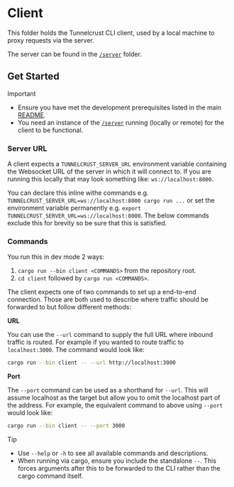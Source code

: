 # Client

This folder holds the Tunnelcrust CLI client, used by a local machine to proxy requests via the server.

The server can be found in the [`/server`](../server/) folder.

## Get Started

> [!IMPORTANT]
> - Ensure you have met the development prerequisites listed in the main [README](../README.md).
> - You need an instance of the [`/server`](../server/) running (locally or remote) for the client to be functional.


### Server URL

A client expects a `TUNNELCRUST_SERVER_URL` environment variable containing the Websocket URL of the server in which it will connect to. If you are running this locally that may look something like: `ws://localhost:8000`.

You can declare this inline withe commands e.g. `TUNNELCRUST_SERVER_URL=ws://localhost:8000 cargo run ...` or set the environment variable permanently e.g. `export TUNNELCRUST_SERVER_URL=ws://localhost:8000`. The below commands exclude this for brevity so be sure that this is satisfied.

### Commands

You run this in dev mode 2 ways:

1. `cargo run --bin client <COMMANDS>` from the repository root.
2. `cd client` followed by `cargo run <COMMANDS>`.

The client expects one of two commands to set up a end-to-end connection. Those are both used to describe where traffic should be forwarded to but follow different methods:

**URL**

You can use the `--url` command to supply the full URL where inbound traffic is routed. For example if you wanted to route traffic to `localhost:3000`. The command would look like:

```bash
cargo run --bin client -- --url http://localhost:3000
```

**Port**

The `--port` command can be used as a shorthand for `--url`. This will assume localhost as the target but allow you to omit the localhost part of the address. For example, the equivalent command to above using `--port` would look like:

```bash
cargo run --bin client -- --port 3000
```

> [!TIP]
> - Use `--help` or `-h` to see all available commands and descriptions.
> - When running via cargo, ensure you include the standalone `--`. This forces arguments after this to be forwarded to the CLI rather than the cargo command itself.